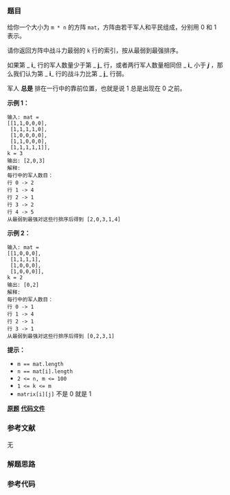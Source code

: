 ### 题目
给你一个大小为 `m * n` 的方阵 `mat`，方阵由若干军人和平民组成，分别用 0 和 1 表示。

请你返回方阵中战斗力最弱的 `k` 行的索引，按从最弱到最强排序。

如果第  _ **i**_  行的军人数量少于第  _ **j**_  行，或者两行军人数量相同但 _ **i**_ 小于 _**j**_ ，那么我们认为第
_ **i**_ 行的战斗力比第 _ **j**_ 行弱。

军人 **总是** 排在一行中的靠前位置，也就是说 1 总是出现在 0 之前。



**示例 1：**

    
    
    输入: mat = 
    [[1,1,0,0,0],
     [1,1,1,1,0],
     [1,0,0,0,0],
     [1,1,0,0,0],
     [1,1,1,1,1]], 
    k = 3
    输出: [2,0,3]
    解释:
    每行中的军人数目：
    行 0 -> 2 
    行 1 -> 4 
    行 2 -> 1 
    行 3 -> 2 
    行 4 -> 5 
    从最弱到最强对这些行排序后得到 [2,0,3,1,4]
    

**示例 2：**

    
    
    输入: mat = 
    [[1,0,0,0],
     [1,1,1,1],
     [1,0,0,0],
     [1,0,0,0]], 
    k = 2
    输出: [0,2]
    解释: 
    每行中的军人数目：
    行 0 -> 1 
    行 1 -> 4 
    行 2 -> 1 
    行 3 -> 1 
    从最弱到最强对这些行排序后得到 [0,2,3,1]
    



**提示：**

  * `m == mat.length`
  * `n == mat[i].length`
  * `2 <= n, m <= 100`
  * `1 <= k <= m`
  * `matrix[i][j]` 不是 0 就是 1

 **[原题](https://leetcode-cn.com/problems/the-k-weakest-rows-in-a-matrix/)**    **[代码文件]()**


### 参考文献
无

### 解题思路




### 参考代码

```go


```




